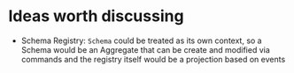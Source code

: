 # Ideas worth discussing

* Schema Registry: `Schema` could be treated as its own context, so a Schema would be an Aggregate that can be create and modified via
  commands and the registry itself would be a projection based on events
